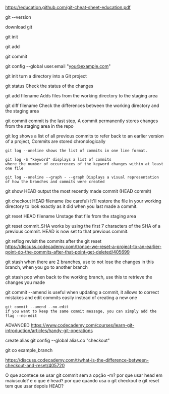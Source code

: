 https://education.github.com/git-cheat-sheet-education.pdf

git --version

download git

git init

git add

git commit

git config --global user.email "you@example.com"



git init
turn a directory into a Git project

git status
Check the status of the changes

git add filename
Adds files from the working directory to the staging area

git diff filename
Check the differences between the working directory and the staging area

git commit
commit is the last step, A commit permanently stores changes from the staging area in the repo

git log
shows a list of all previous commits to refer back to an earlier version of a project, Commits are stored chronologically

	git log --oneline shows the list of commits in one line format.

	git log -S "keyword" displays a list of commits 
	where the number of occurrences of the keyword changes within at least one file

	git log --oneline --graph - --graph Displays a visual representation 
	of how the branches and commits were created

git show HEAD
output the most recently made commit (HEAD commit)

git checkout HEAD filename
(be careful)
It'll restore the file in your working directory to look exactly as it did when you last made a commit.

git reset HEAD filename
Unstage that file from the staging area

git reset commit_SHA
works by using the first 7 characters of the SHA of a previous commit.
HEAD is now set to that previous commit.

git reflog
revisit the commits after the git reset
https://discuss.codecademy.com/t/once-we-reset-a-project-to-an-earlier-point-do-the-commits-after-that-point-get-deleted/405699

git stash
when there are 2 branches, use to not lose the changes in this branch, when you go to another branch

git stash pop
when back to the working branch, use this to retrieve the changes you made 

git commit --amend
is useful when updating a commit, it allows to correct mistakes and edit commits easily instead of creating a new one

	git commit --amend --no-edit
	if you want to keep the same commit message, you can simply add the flag --no-edit

ADVANCED
https://www.codecademy.com/courses/learn-git-introduction/articles/handy-git-operations

create alias
git config --global alias.co "checkout"

git co example_branch




https://discuss.codecademy.com/t/what-is-the-difference-between-checkout-and-reset/405720


O que acontece se usar git commit sem a opção -m?
por que usar head em maiusculo?
e o que é head?
por que quando usa o git checkout e git reset tem que usar depois HEAD?
